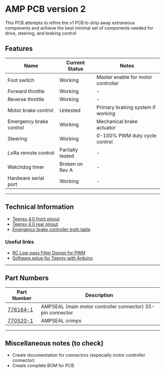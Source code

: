 # AMP PCB version 2

This PCB attempts to refine the v1 PCB to strip away extraneous components and achieve the best minimal set of components needed for drive, steering, and braking control

## Features

| Name                    | Current Status         | Notes |
|-------------------------|------------------------|-------|
| Foot switch             | Working                | Master enable for motor controller
| Forward throttle        | Working                | -
| Reverse throttle        | Working                | -
| Motor brake control     | Untested               | Primary braking system if working
| Emergency brake control | Working                | Mechanical brake actuator
| Steering                | Working                | 0-100% PWM duty cycle control
| LoRa remote control     | Partially tested       | -
| Watchdog timer          | Broken on Rev A        | -
| Hardware serial port    | Working                | -

---

## Technical Information
- [Teensy 4.0 front pinout](docs/img/Teensy_40_Front_Pinout.png)
- [Teensy 4.0 rear pinout](docs/img/Teensy_40_Rear_Pinout.png)
- [Emergency brake controller truth table](docs/img/Brake_Control_Signals.png)

### Useful links
- [RC Low-pass Filter Design for PWM](http://sim.okawa-denshi.jp/en/PWMtool.php)
- [Software setup for Teensy with Arduino](https://www.pjrc.com/teensy/tutorial.html)

---

## Part Numbers
| Part Number | Description |
|-------------|-------------|
| [776164-1](https://www.digikey.com/en/products/detail/te-connectivity-deutsch-ict-connectors/776164-1/2183727) | AMPSEAL (main motor controller connector) 35-pin connector
| [770520-1](https://www.digikey.com/en/products/detail/te-connectivity-amp-connectors/770520-1/744981) | AMPSEAL crimps

---

## Miscellaneous notes (to check)

- Create documentation for connectors (especially motor controller connector)
- Create complete BOM for PCB